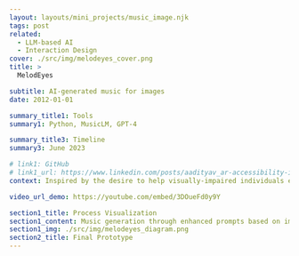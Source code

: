 ```yaml
---
layout: layouts/mini_projects/music_image.njk
tags: post
related:
  - LLM-based AI
  - Interaction Design
cover: ./src/img/melodeyes_cover.png
title: >
  MelodEyes

subtitle: AI-generated music for images
date: 2012-01-01

summary_title1: Tools
summary1: Python, MusicLM, GPT-4

summary_title3: Timeline
summary3: June 2023

# link1: GitHub
# link1_url: https://www.linkedin.com/posts/aadityav_ar-accessibility-innovation-activity-7064628428586549249-TGdq?utm_source=share&utm_medium=member_desktop
context: Inspired by the desire to help visually-impaired individuals experience scenery and paintings, I embarked on a journey to create an innovative tool that would bridge the sensory gap. <br> <br>My motivation led me through the design and prototyping process, where I built a prototype that seamlessly integrates MusicLM, an AI generation tool, to generate music that reflects the essence of images. Although still in its early stages, my vision for the future of this project is a world where the beauty of visual art transcends limitations and becomes universally accessible, enriching the lives of people with visual impairments.

video_url_demo: https://youtube.com/embed/3DOueFd0y9Y

section1_title: Process Visualization
section1_content: Music generation through enhanced prompts based on image captions
section1_img: ./src/img/melodeyes_diagram.png
section2_title: Final Prototype
---
```

